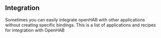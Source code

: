 ## Integration

Sometimes you can easily integrate openHAB with other applications without creating specific bindings.  This is a list of applications and recipes for integration with OpenHAB
